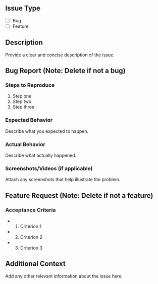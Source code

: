 ## Issue Type
- [ ] Bug
- [ ] Feature

## Description
Provide a clear and concise description of the issue.

## Bug Report (Note: Delete if not a bug)
### Steps to Reproduce
1. Step one
2. Step two
3. Step three

### Expected Behavior
Describe what you expected to happen.

### Actual Behavior
Describe what actually happened.

### Screenshots/Videos (if applicable)
Attach any screenshots that help illustrate the problem.

## Feature Request (Note: Delete if not a feature)
### Acceptance Criteria
- 1. Criterion 1
- 2. Criterion 2
- 3. Criterion 3

## Additional Context
Add any other relevant information about the issue here.
